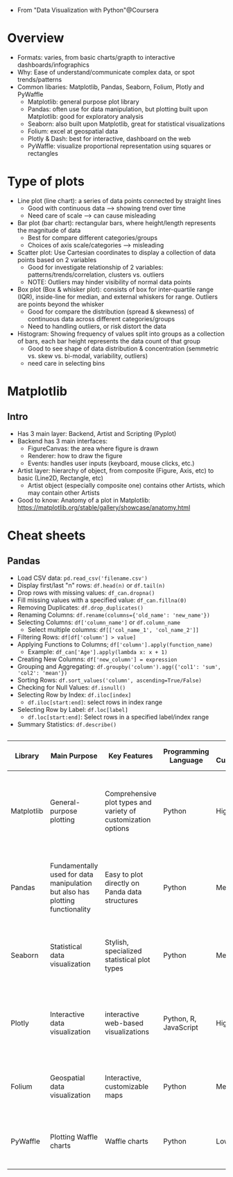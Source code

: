   - From "Data Visualization with Python"@Coursera
  
# Overview
  - Formats: varies, from basic charts/grapth to interactive dashboards/infographics
  - Why: Ease of understand/communicate complex data, or spot trends/patterns
  - Common libaries: Matplotlib, Pandas, Seaborn, Folium, Plotly and PyWaffle
    - Matplotlib: general purpose plot library
	- Pandas: often use for data manipulation, but plotting built upon Matplotlib: good for exploratory analysis
	- Seaborn: also built upon Matplotlib, great for statistical visualizations
	- Folium: excel at geospatial data
	- Plotly & Dash: best for interactive, dashboard on the web
	- PyWaffle: visualize proportional representation using squares or rectangles  
	
# Type of plots

  - Line plot (line chart): a series of data points connected by straight lines
    - Good with continuous data --> showing trend over time
	- Need care of scale --> can cause misleading
  - Bar plot (bar chart): rectangular bars, where height/length represents the magnitude of data
    - Best for compare different categories/groups
	- Choices of axis scale/categories --> misleading
  - Scatter plot: Use Cartesian coordinates to display a collection of data points based on 2 variables
    - Good for investigate relationship of 2 variables: patterns/trends/correlation, clusters vs. outliers
	- NOTE: Outliers may hinder visibility of normal data points
  - Box plot (Box & whisker plot): consists of box for inter-quartile range (IQR), inside-line for median, and external whiskers for range. Outliers are points beyond the whisker
    - Good for compare the distribution (spread & skewness) of continuous data across different categories/groups
	- Need to handling outliers, or risk distort the data
  - Histogram: Showing frequency of values split into groups as a collection of bars, each bar height represents the data count of that group
    - Good to see shape of data distribution & concentration (semmetric vs. skew vs. bi-modal, variability, outliers)
	- need care in selecting bins
	
# Matplotlib

## Intro
  - Has 3 main layer: Backend, Artist and Scripting (Pyplot)
  - Backend has 3 main interfaces:
    - FigureCanvas: the area where figure is drawn
	- Renderer: how to draw the figure
	- Events: handles user inputs (keyboard, mouse clicks, etc.)
  - Artist layer: hierarchy of object, from composite (Figure, Axis, etc) to basic (Line2D, Rectangle, etc)
    - Artist object (especially composite one) contains other Artists, which may contain other Artists
  - Good to know: Anatomy of a plot in Matplotlib: https://matplotlib.org/stable/gallery/showcase/anatomy.html
  

# Cheat sheets

## Pandas

  - Load CSV data: `pd.read_csv('filename.csv')`
  - Display first/last "n" rows: `df.head(n)` or `df.tail(n)`
  - Drop rows with missing values: `df_can.dropna()`
  - Fill missing values with a specified value: `df_can.fillna(0)`
  - Removing Duplicates: `df.drop_duplicates()`
  - Renaming Columns: `df.rename(columns={'old_name': 'new_name'})`
  - Selecting Columns: `df['column_name']` or `df.column_name`
    - Select multiple columns: `df[['col_name_1', 'col_name_2']]`
  - Filtering Rows: `df[df['column'] > value]`
  - Applying Functions to Columns; `df['column'].apply(function_name)`
    - Example: `df_can['Age'].apply(lambda x: x + 1)`
  - Creating New Columns: `df['new_column'] = expression`
  - Grouping and Aggregating:  `df.groupby('column').agg({'col1': 'sum', 'col2': 'mean'})`
  - Sorting Rows: `df.sort_values('column', ascending=True/False)`
  - Checking for Null Values: `df.isnull()`
  - Selecting Row by Index: `df.iloc[index]`
    - `df.iloc[start:end]`: select rows in index range
  - Selecting Row by Label: `df.loc[label]`
    - `df.loc[start:end]`: Select rows in a specified label/index range	
  - Summary Statistics: `df.describe()`
  
## 

| Library | Main Purpose | Key Features | Programming Language | Level of Customization | Dashboard Capabilities | Types of Plots Possible |
| --- | --- | --- | --- | --- | --- | --- |
| Matplotlib | General-purpose plotting | Comprehensive plot types and variety of customization options | Python | High | Requires additional components and customization | Line plots, scatter plots, bar charts, histograms, pie charts, box plots, heatmaps, etc. |
| Pandas | Fundamentally used for data manipulation but also has plotting functionality | Easy to plot directly on Panda data structures | Python | Medium | Can be combined with web frameworks for creating dashboards | Line plots, scatter plots, bar charts, histograms, pie charts, box plots, etc. |
| Seaborn | Statistical data visualization | Stylish, specialized statistical plot types | Python | Medium | Can be combined with other libraries to display plots on dashboards | Heatmaps, violin plots, scatter plots, bar plots, count plots, etc. |
| Plotly | Interactive data visualization | interactive web-based visualizations | Python, R, JavaScript | High | Dash framework is dedicated for building interactive dashboards | Line plots, scatter plots, bar charts, pie charts, 3D plots, choropleth maps, etc. |
| Folium | Geospatial data visualization | Interactive, customizable maps | Python | Medium | For incorporating maps into dashboards, it can be integrated with other frameworks/libraries | Choropleth maps, point maps, heatmaps, etc. |
| PyWaffle | Plotting Waffle charts | Waffle charts | Python | Low | Can be combined with other libraries to display waffle chart on dashboards | Waffle charts, square pie charts, donut charts, etc.